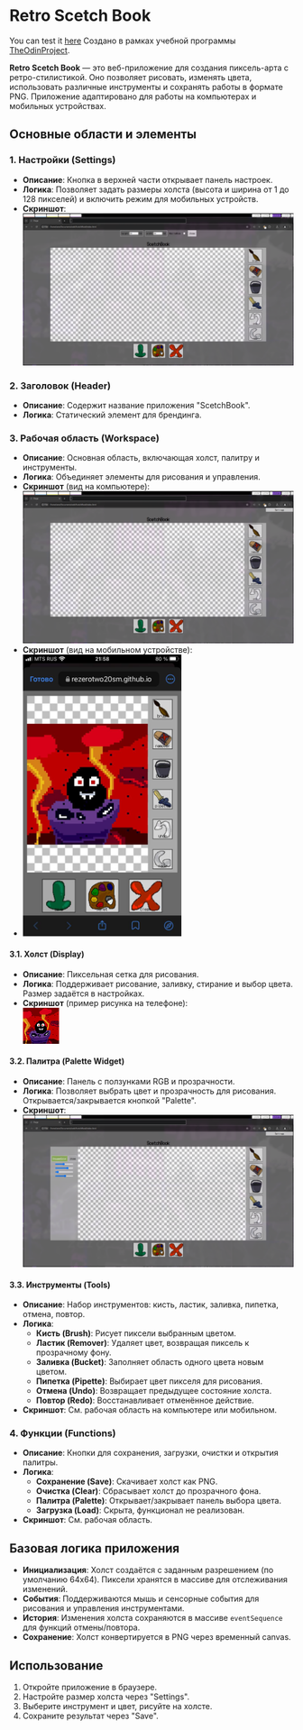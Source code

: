 # Retro Scetch Book
You can test it [here](https://rezerotwo20sm.github.io/ScetchBook/)
Создано в рамках учебной программы [TheOdinProject](https://www.theodinproject.com/).

**Retro Scetch Book** — это веб-приложение для создания пиксель-арта с ретро-стилистикой. Оно позволяет рисовать, изменять цвета, использовать различные инструменты и сохранять работы в формате PNG. Приложение адаптировано для работы на компьютерах и мобильных устройствах.

## Основные области и элементы

### 1. Настройки (Settings)
- **Описание**: Кнопка в верхней части открывает панель настроек.
- **Логика**: Позволяет задать размеры холста (высота и ширина от 1 до 128 пикселей) и включить режим для мобильных устройств.
- **Скриншот**:  
  ![Настройки](https://github.com/REzeroTWO20sm/ScetchBook/blob/main/programPreview/Settings.png)

### 2. Заголовок (Header)
- **Описание**: Содержит название приложения "ScetchBook".
- **Логика**: Статический элемент для брендинга.

### 3. Рабочая область (Workspace)
- **Описание**: Основная область, включающая холст, палитру и инструменты.
- **Логика**: Объединяет элементы для рисования и управления.
- **Скриншот** (вид на компьютере):  
  ![Рабочая область на компьютере](https://github.com/REzeroTWO20sm/ScetchBook/blob/main/programPreview/computerMainView.png)
- **Скриншот** (вид на мобильном устройстве):
- <img src="https://github.com/REzeroTWO20sm/ScetchBook/blob/main/programPreview/mobailMainView.jpg" height="500" alt="Мобильный">

#### 3.1. Холст (Display)
- **Описание**: Пиксельная сетка для рисования.
- **Логика**: Поддерживает рисование, заливку, стирание и выбор цвета. Размер задаётся в настройках.
- **Скриншот** (пример рисунка на телефоне):  
  ![Пример рисунка на телефоне](https://github.com/REzeroTWO20sm/ScetchBook/blob/main/programPreview/ExampleImageWasPaintOnPhone.png)

#### 3.2. Палитра (Palette Widget)
- **Описание**: Панель с ползунками RGB и прозрачности.
- **Логика**: Позволяет выбрать цвет и прозрачность для рисования. Открывается/закрывается кнопкой "Palette".
- **Скриншот**:  
  ![Палитра открыта](https://github.com/REzeroTWO20sm/ScetchBook/blob/main/programPreview/paleteOpen.png)

#### 3.3. Инструменты (Tools)
- **Описание**: Набор инструментов: кисть, ластик, заливка, пипетка, отмена, повтор.
- **Логика**:
  - **Кисть (Brush)**: Рисует пиксели выбранным цветом.
  - **Ластик (Remover)**: Удаляет цвет, возвращая пиксель к прозрачному фону.
  - **Заливка (Bucket)**: Заполняет область одного цвета новым цветом.
  - **Пипетка (Pipette)**: Выбирает цвет пикселя для рисования.
  - **Отмена (Undo)**: Возвращает предыдущее состояние холста.
  - **Повтор (Redo)**: Восстанавливает отменённое действие.
- **Скриншот**: См. рабочая область на компьютере или мобильном.

### 4. Функции (Functions)
- **Описание**: Кнопки для сохранения, загрузки, очистки и открытия палитры.
- **Логика**:
  - **Сохранение (Save)**: Скачивает холст как PNG.
  - **Очистка (Clear)**: Сбрасывает холст до прозрачного фона.
  - **Палитра (Palette)**: Открывает/закрывает панель выбора цвета.
  - **Загрузка (Load)**: Скрыта, функционал не реализован.
- **Скриншот**: См. рабочая область.

## Базовая логика приложения
- **Инициализация**: Холст создаётся с заданным разрешением (по умолчанию 64x64). Пиксели хранятся в массиве для отслеживания изменений.
- **События**: Поддерживаются мышь и сенсорные события для рисования и управления инструментами.
- **История**: Изменения холста сохраняются в массиве `eventSequence` для функций отмены/повтора.
- **Сохранение**: Холст конвертируется в PNG через временный canvas.

## Использование
1. Откройте приложение в браузере.
2. Настройте размер холста через "Settings".
3. Выберите инструмент и цвет, рисуйте на холсте.
4. Сохраните результат через "Save".
